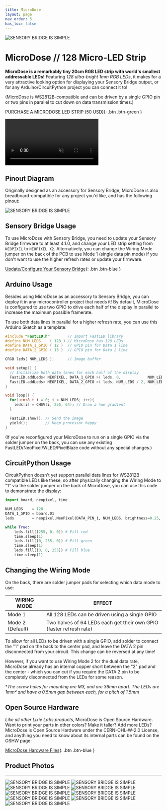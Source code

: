 ```yaml
---
title: MicroDose
layout: page
nav_order: 5
has_toc: false
---
```


![SENSORY BRIDGE IS SIMPLE](https://github.com/connornishijima/sensory_bridge_docs/blob/main/img/microdose_banner.jpg?raw=true)

# MicroDose // 128 Micro-LED Strip

**MicroDose is a remarkably tiny 20cm RGB LED strip with world's smallest addressable LEDs!** Featuring *128 ultra-bright 1mm RGB LEDs*, it makes for a very attractive looking option for displaying your Sensory Bridge output, or for any Arduino/CircuitPython project you can connect it to!

(MicroDose is WS2812B-compatible and can be driven by a single GPIO pin or two pins in parallel to cut down on data transmission times.)

[PURCHASE A MICRODOSE LED STRIP (50 USD)](purchase.html){: .btn .btn-green }

<video class="youtube-video" autoplay loop muted>
    <source src="https://github.com/connornishijima/sensory_bridge_docs/blob/main/img/LOOP_BRIGHT.mp4?raw=true" type="video/mp4">
    Your browser does not support the video tag.
</video>

## Pinout Diagram

Originally designed as an accessory for Sensory Bridge, MicroDose is also breadboard-compatible for any project you'd like, and has the following pinout:

![SENSORY BRIDGE IS SIMPLE](https://github.com/connornishijima/sensory_bridge_docs/blob/main/img/microdose_pinout_transparent.png?raw=true)

## Sensory Bridge Usage

To use MicroDose with Sensory Bridge, you need to update your Sensory Bridge firmware to at least 4.1.0, and change your LED strip setting from `NEOPIXEL` to `NEOPIXEL X2`. Alternatively, you can change the Wiring Mode jumper on the back of the PCB to use Mode 1 (single data pin mode) if you don't want to use the higher refresh rates or update your firmware.

[Update/Configure Your Sensory Bridge](https://settings.sensorybridge.rocks){: .btn .btn-blue }

## Arduino Usage

Besides using MicroDose as an accessory to Sensory Bridge, you can deploy it in any microcontroller project that needs it! By default, MicroDose is configured to use two GPIO to drive each half of the display in parallel to increase the maximum possible framerate.

To use both data lines in parallel for a higher refresh rate, you can use this Arduino Sketch as a template:

```cpp
#include "FastLED.h"        // Import FastLED library
#define NUM_LEDS    ( 128 ) // MicroDose has 128 LEDs
#define DATA_1_GPIO ( 12 )  // GPIO pin for Data 1 line
#define DATA_2_GPIO ( 13 )  // GPIO pin for Data 2 line

CRGB leds[ NUM_LEDS ];      // Image buffer

void setup() {
  // Initialize both data lanes for each half of the display
  FastLED.addLeds< NEOPIXEL, DATA_1_GPIO >( leds, 0,            NUM_LEDS / 2 );
  FastLED.addLeds< NEOPIXEL, DATA_2_GPIO >( leds, NUM_LEDS / 2, NUM_LEDS / 2 );
}

void loop() {
  for(uint8_t i = 0; i < NUM_LEDS; i++){
    leds[i] = CHSV(i, 255, 64); // Draw a hue gradient
  }

  FastLED.show(); // Send the image
  yield();        // Keep processor happy
}
```

(If you've reconfigured your MicroDose to run on a single GPIO via the solder jumper on the back, you can use any existing FastLED/NeoPixel/WLED/PixelBlaze code without any special changes.)

## CircuitPython Usage

CircuitPython doesn't yet support parallel data lines for WS2812B-compatible LEDs like these, so after physically changing the Wiring Mode to "1" via the solder jumper on the back of MicroDose, you can use this code to demonstrate the display:

```python
import board, neopixel, time

NUM_LEDS    = 128
DATA_1_GPIO = board.D1
leds        = neopixel.NeoPixel(DATA_PIN_1, NUM_LEDS, brightness=0.25, auto_write=True)

while True:
    leds.fill((255, 0, 0)) # Fill red
    time.sleep(1)
    leds.fill((0, 255, 0)) # Fill green
    time.sleep(1)
    leds.fill((0, 0, 255)) # Fill blue
    time.sleep(1)
```

## Changing the Wiring Mode

On the back, there are solder jumper pads for selecting which data mode to use:

| WIRING MODE      | EFFECT                                                              |
|------------------|---------------------------------------------------------------------|
| Mode 1           | All 128 LEDs can be driven using a single GPIO                      |
| Mode 2 (Default) | Two halves of 64 LEDs each get their own GPIO (faster refresh rate) |

To allow for all LEDs to be driven with a single GPIO, add solder to connect the "1" pad on the back to the center pad, and leave the DATA 2 pin disconnected from your circuit. This change can be reversed at any time!

However, if you want to use Wiring Mode 2 for the dual data rate, MicroDose already has an internal copper short between the "2" pad and the center - which you can cut if you require the DATA 2 pin to be completely disconnected from the LEDs for some reason.

**The screw holes for mounting are M3, and are 36mm apart. The LEDs are 1mm² and have a 0.5mm gap between each, for a pitch of 1.5mm*

## Open Source Hardware

*Like all other Lixie Labs products*, MicroDose is Open Source Hardware. Want to print your parts in other colors? Make it taller? Add more LEDs? MicroDose is Open Source Hardware under the CERN-OHL-W-2.0 License, and anything you need to know about its internal parts can be found on the OSHW page:

[MicroDose Hardware Files](hardware.html){: .btn .btn-blue }

## Product Photos

---------------------------------------

![SENSORY BRIDGE IS SIMPLE](https://github.com/connornishijima/sensory_bridge_docs/blob/main/img/seated.jpg?raw=true)
![SENSORY BRIDGE IS SIMPLE](https://github.com/connornishijima/sensory_bridge_docs/blob/main/img/full_size.jpg?raw=true)
![SENSORY BRIDGE IS SIMPLE](https://github.com/connornishijima/sensory_bridge_docs/blob/main/img/brace.jpg?raw=true)
![SENSORY BRIDGE IS SIMPLE](https://github.com/connornishijima/sensory_bridge_docs/blob/main/img/breadboard.jpg?raw=true)
![SENSORY BRIDGE IS SIMPLE](https://github.com/connornishijima/sensory_bridge_docs/blob/main/img/sb_plugged_in_2.jpg?raw=true)
![SENSORY BRIDGE IS SIMPLE](https://github.com/connornishijima/sensory_bridge_docs/blob/main/img/_MG_0448.jpg?raw=true)
![SENSORY BRIDGE IS SIMPLE](https://github.com/connornishijima/sensory_bridge_docs/blob/main/img/micro_led_closeup.jpg?raw=true)
![SENSORY BRIDGE IS SIMPLE](https://github.com/connornishijima/sensory_bridge_docs/blob/main/img/microdose_logo.jpg?raw=true)
![SENSORY BRIDGE IS SIMPLE](https://github.com/connornishijima/sensory_bridge_docs/blob/main/img/rice_comparison.jpg?raw=true)

